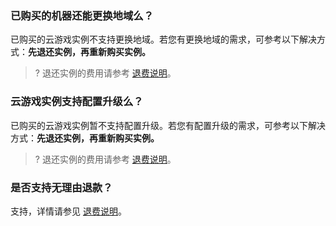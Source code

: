 [](id:que1)
### 已购买的机器还能更换地域么？
已购买的云游戏实例不支持更换地域。若您有更换地域的需求，可参考以下解决方式：**先退还实例，再重新购买实例。**
>? 退还实例的费用请参考 [退费说明](https://cloud.tencent.com/document/product/1162/46102)。

[](id:que2)
### 云游戏实例支持配置升级么？

已购买的云游戏实例暂不支持配置升级。若您有配置升级的需求，可参考以下解决方式：**先退还实例，再重新购买实例。**
>? 退还实例的费用请参考 [退费说明](https://cloud.tencent.com/document/product/1162/46102)。

[](id:que3)
### 是否支持无理由退款？

支持，详情请参见 [退费说明](https://cloud.tencent.com/document/product/1162/46102)。

